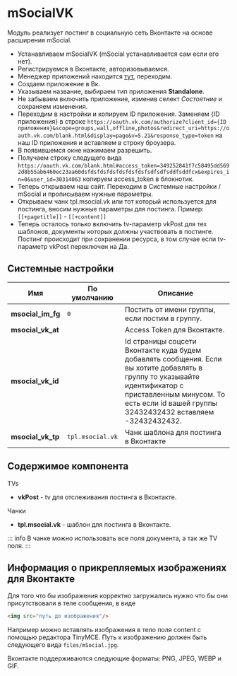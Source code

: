 # mSocialVK

Модуль реализует постинг в социальную сеть Вконтакте на основе расширения mSocial.

- Устанавливаем mSocialVK (mSocial устанавливается сам если его нет).
- Регистрируемся в Вконтакте, авторизовываемся.
- Менеджер приложений находится [тут](https://vk.com/apps?act=manage), переходим.
- Создаем приложение в Вк.
- Указываем название, выбираем тип приложения **Standalone**.
- Не забываем включить приложение, изменив селект *Состоятние* и сохраняем изменения.
- Переходим в настройки и копируем ID приложения. Заменяем {ID приложения} в строке `https://oauth.vk.com/authorize?client_id={ID приложения}&scope=groups,wall,offline,photos&redirect_uri=https://oauth.vk.com/blank.html&display=page&v=5.21&response_type=token` на наш ID приложения и вставляем в строку броузера.
- В появившемся окне нажимаем разрешить.
- Получаем строку следущего вида `https://oauth.vk.com/blank.html#access_token=349252841f7c58495dd5692d8b55ab6460ec23aa60dsfdsfdsfdsfdsfdsfdsfsdfsdfsddfsddfcx&expires_in=0&user_id=30314063` копируем access_token в блокнотик.
- Теперь открываем наш сайт. Переходим в Системные настройки / mSocial и прописываем нужные параметры.
- Открываем чанк tpl.msocial.vk или тот который используется для постинга, вносим нужные параметры для постинга. Пример: `[[+pagetitle]]` - `[[+content]]`
- Теперь осталось только включить tv-параметр vkPost для тех шаблонов, документы которых должны участвовать в постинге. Постинг происходит при сохранении ресурса, в том случае если tv-параметр vkPost переключен на Да.

## Системные настройки

| Имя               | По умолчанию     | Описание                                                                                                                                                                                                              |
| ----------------- | ---------------- | --------------------------------------------------------------------------------------------------------------------------------------------------------------------------------------------------------------------- |
| **msocial_im_fg** | `0`              | Постить от имени группы, если постим в группу.                                                                                                                                                                        |
| **msocial_vk_at** |                  | Access Token для Вконтакте.                                                                                                                                                                                           |
| **msocial_vk_id** |                  | Id страницы соцсети Вконтакте куда будем добавлять сообщения. Если вы хотите добавлять в группу то указывайте идентификатор с приставленным минусом. То есть если id вашей группы 32432432432 вставляем -32432432432. |
| **msocial_vk_tp** | `tpl.msocial.vk` | Чанк шаблона для постинга в Вконтакте                                                                                                                                                                                 |

## Содержимое компонента

TVs

- **vkPost** - tv для отслеживания постинга в Вконтакте.

Чанки

- **tpl.msocial.vk** - шаблон для постинга в Вконтакте.

::: info
В чанке можно использовать все поля документа, а так же TV поля.
:::

## Информация о прикрепляемых изображениях для Вконтакте

Для того что бы изображения корректно загружались нужно что бы они присутствовали в теле сообщения, в виде

```html
<img src="путь до изображения"/>
```

Например можно вставлять изображения в тело поля content с помощью редактора TinyMCE. Путь к изображению должен быть следующего вида `files/mSocial.jpg`.

Вконтакте поддерживаются следующие форматы: PNG, JPEG, WEBP и GIF.
